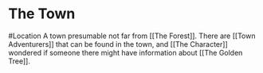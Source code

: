 # The Town
#Location 
A town presumable not far from [[The Forest]]. There are [[Town Adventurers]] that can be found in the town, and [[The Character]] wondered if someone there might have information about [[The Golden Tree]].